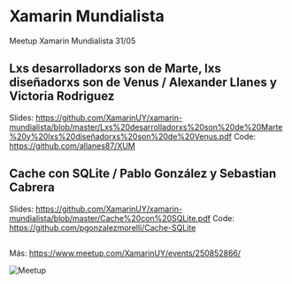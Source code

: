 # Xamarin Mundialista
Meetup Xamarin Mundialista 31/05

## Lxs desarrolladorxs son de Marte, lxs diseñadorxs son de Venus / Alexander Llanes y Victoria Rodriguez

Slides: https://github.com/XamarinUY/xamarin-mundialista/blob/master/Lxs%20desarrolladorxs%20son%20de%20Marte%20y%20lxs%20diseñadorxs%20son%20de%20Venus.pdf
Code: https://github.com/allanes87/XUM

## Cache con SQLite / Pablo González y Sebastian Cabrera

Slides: https://github.com/XamarinUY/xamarin-mundialista/blob/master/Cache%20con%20SQLite.pdf
Code: https://github.com/pgonzalezmorelli/Cache-SQLite

##

Más: https://www.meetup.com/XamarinUY/events/250852866/

![Meetup](https://secure.meetupstatic.com/photos/event/a/b/c/a/highres_472003978.jpeg)
